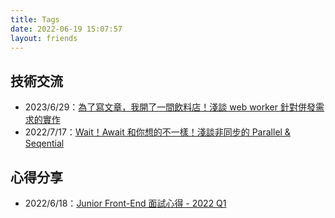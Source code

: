 ```yaml
---
title: Tags
date: 2022-06-19 15:07:57
layout: friends
---
```


## 技術交流
- 2023/6/29：[為了寫文章，我開了一間飲料店！淺談 web worker 針對併發需求的實作](/web-worker-with-parallel-requests/)
- 2022/7/17：[Wait！Await 和你想的不一樣！淺談非同步的 Parallel & Seqential](/async_parallel_sequential/)

## 心得分享
- 2022/6/18：[Junior Front-End 面試心得 - 2022 Q1](/front-end-interview/)
